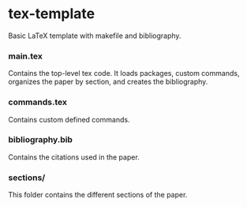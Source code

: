 # tex-template
Basic LaTeX template with makefile and bibliography.

### main.tex
Contains the top-level tex code.
It loads packages, custom commands, organizes the paper by section, and creates the bibliography.

### commands.tex
Contains custom defined commands.

### bibliography.bib
Contains the citations used in the paper.

### sections/
This folder contains the different sections of the paper.
